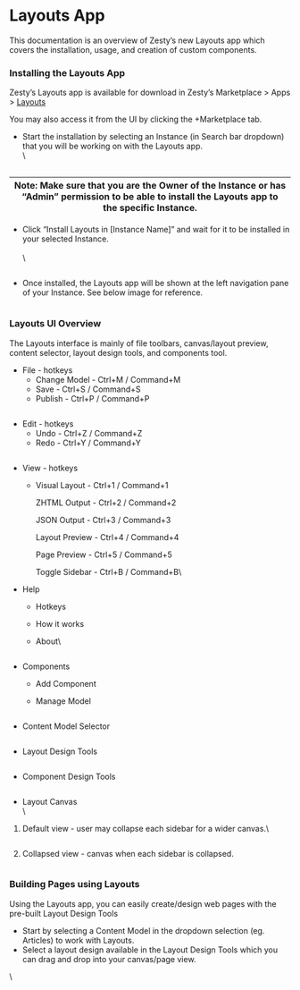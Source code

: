 # Layouts App

This documentation is an overview of Zesty’s new Layouts app which covers the installation, usage, and creation of custom components.

### Installing the Layouts App

Zesty’s Layouts app is available for download in Zesty’s Marketplace > Apps > [Layouts](https://www.zesty.io/marketplace/apps/page-layout-designer/)

You may also access it from the UI by clicking the +Marketplace tab.

*   Start the installation by selecting an Instance (in Search bar dropdown) that you will be working on with the Layouts app.\
    \


    <figure><img src="https://lh6.googleusercontent.com/5X2sasJp-Hstlnww2Psne0kDw6e6XN3mrBj3tYUKvgFUwUbb5HdnijD40a1iK_iAHkbSS1g4ttBIk2s5j-Kugdy02hN9dRApK2Pj6MgbwgHYln055zNbstC3pwEGo3rE0e5W4JU0ICXe2rjgtC6V8eicWmYO8tiKe5CsdbD6aD-Tz_dpesSBjz9qcVGjiQ" alt=""><figcaption></figcaption></figure>

| Note: Make sure that you are the Owner of the Instance or has “Admin” permission to be able to install the Layouts app to the specific Instance. |
| ------------------------------------------------------------------------------------------------------------------------------------------------ |

*   Click “Install Layouts in \[Instance Name]” and wait for it to be installed in your selected Instance.\
    \
    \


    <figure><img src="https://lh4.googleusercontent.com/Aex2ibZYJ10Ueccd0Z28Wdc8Z8Frh0pKz1rrCkVLi2AbGj_5hxI7YE-aXoWa7R_jEin5g-jeIkxthOJBzw_h_LSS_Z1NC1wjF6Luz6XEGk7eZL6Papz1-7gZlS5PlIfhu2jffRSO28a_dWxM7IZHiuse_mmRUROX1zYPbHfdRb3rk49qGfDt3CSe32spdg" alt=""><figcaption></figcaption></figure>
* Once installed, the Layouts app will be shown at the left navigation pane of your Instance. See below image for reference.

<figure><img src="https://lh4.googleusercontent.com/RsAwFYGZHU1UWnUK28vEKqQ5h79Cl3yE-fgoFB7zc6iXEhRGjtPQjFj4XDwTK2knX_8FItDLxm5TBezQDAGfmZCd0ZgMq7ll9d8lf-KwL7EBIRqY_LhO1FKpzZHGOGvxKJxk9SvQDDlKELviJzeoUy4hpRdloQlm-FbWow0Cfd3219p4F5cw6naX3bpJKQ" alt=""><figcaption></figcaption></figure>

### Layouts UI Overview

The Layouts interface is mainly of file toolbars, canvas/layout preview, content selector, layout design tools, and components tool.

* File - hotkeys
  * Change Model - Ctrl+M / Command+M
  * Save - Ctrl+S / Command+S
  * Publish - Ctrl+P / Command+P

<figure><img src="https://lh6.googleusercontent.com/PQveFlCxsp7LxoRota5_52hcnssBMgni1nnvFJSdSMLCGS4TXgduabHHWXw2azp48WNh36z_yQNprYs8AO2IJls5h7P4t0Pa_OlMSxVvODuqhc5Pbz1Mm-RhFyGoHIczGZOlpdZakqAfzcf5Mjp2U003SXzKF42ogiaCR41aMjzenNlPXXpxjAETEnBsQQ" alt=""><figcaption></figcaption></figure>

* Edit - hotkeys
  * Undo - Ctrl+Z / Command+Z
  * Redo - Ctrl+Y / Command+Y

<figure><img src="https://lh3.googleusercontent.com/vhTr2gw_rDK-zP3GEGahUzazj4z8frp-ozpnp9V7kHmQXbRRA2ICONB8vqtkOKU12suql-lbXaNKYjMNwgCvbcPnVW6Tl4LMeQr5ZMGfHACvGpidTmjHx0LYzKcbNBF3FqdQhpmNVfcOxL32R-1MxFH8d3vZ3rMsqurdX0dgDE5j9tmTozOX52PZbxnlnA" alt=""><figcaption></figcaption></figure>

* View - hotkeys
  *   Visual Layout - Ctrl+1 / Command+1

      ZHTML Output -  Ctrl+2 / Command+2

      JSON Output -  Ctrl+3 / Command+3

      Layout Preview - Ctrl+4 / Command+4

      Page Preview - Ctrl+5 / Command+5

      Toggle Sidebar - Ctrl+B / Command+B\

* Help
  * Hotkeys
  * How it works
  *   About\


      <figure><img src="https://lh6.googleusercontent.com/eW4oKnlN2ItPuKZc53iyg_YKr_rRg4R4ns83zG1pkQnjnd1KQ4o0eyKumrmiJd4HWD3pvw3gfaPodgmZI62KQ4kNMQ3usGAcPBJ_yhMZSh_O1GdSkffj9CqagXxA1xyp4E8J9rF_M3Nuetg5rByoyTzp3rB_qkiBtZuaN4TS0KevWeaC970w_5bGbS32Dg" alt=""><figcaption></figcaption></figure>



* Components
  * Add Component
  *   Manage Model&#x20;

      <figure><img src="https://lh6.googleusercontent.com/PcI9bd3VsLS9UQtqutRGR9fBc1iICba3CN9Ki1hymImloq4dfDK4bfg1s8EE1_2OyPm6ZK0vRoxAq1DYs8IOlXHYeXAloqBQrsVufhagz0qqUamZ8VqArxMdBjNhNpzs0HXRm2tia-3s5nyiOsryp3HbGG1l53dQY51I8MgdWNimdry58s2WMQV58WksfA" alt=""><figcaption></figcaption></figure>



* Content Model Selector

<figure><img src="https://lh3.googleusercontent.com/j8oS7BEqpLFSdG51biSMAyxIGIqy7d4miL13X5E29FQ3U7YE9QnNyQ5CTXTR2BD5eUQI-ZA8K19RIcc6yn4UwqQ_2t4pnRLEvGt3tTp5Fyy63OnWOQO9BZlFs38C2tvVVOE0NToZuzAvY3LvWX428GwrC5nGz5eBoy2nvc2BKGohVsUb4YhBpvG9qE_ycg" alt=""><figcaption></figcaption></figure>

* Layout Design Tools

<figure><img src="https://lh6.googleusercontent.com/lCbS7vq2RxM3yz0LFkfvBOuGG-ZIl8GHamReX4C6trdSNOLHePzFZZF345avU_5-hHbFYaDTfR36f57AL8gH0bWhJjC4fcLAirAvzI8QclBFW0FUkHFwkf7DjtvqniAWsOhfajBhHPmPFZhIGkCOqiBecc4x2ZEuxeHIcsKwFDrhE-XFDNBrSJv2CE0_mg" alt=""><figcaption></figcaption></figure>

*   Component Design Tools

    <figure><img src="https://lh6.googleusercontent.com/Js-V-WHSZRLiFFfdi3Y3UuLT6s5pXAZ0jncXl-Qn2UmUSHZfs0EX33WtStdpNnTm3Ad1Y_oTxnTKv9J3vOKDi5N_eoDCnCoQHcp7voOgIr_xTfTI0a4iqWKUtUElmHE2_FXJasulcJLns25y1E92Okw3g_pwwuIM11ZeJehnNsxCHq1DXvq-ujGv2aFXaw" alt=""><figcaption></figcaption></figure>
* Layout Canvas\
  \


1.  Default view - user may collapse each sidebar for a wider canvas.\


    <figure><img src="https://lh4.googleusercontent.com/SoKSRZdsPoG92bC4_zPQ-TgkfXUfOX1uVUh5ketDuTePjnnaHk-4X2_wPBHvkfaCX3kZUf3J-Lus6MYuCxwzPKsPo8kOsU8sX_I3UFLvebjfN8rQKRcLihMNoIYpq7OmAiOCycIkjDg9qV7ifKcW1fEEcYkcZFcOGNjqCtNnkwpxpdW4rJiEl8pXs-xmOA" alt=""><figcaption></figcaption></figure>



1. Collapsed view - canvas when each sidebar is collapsed.



<figure><img src="https://lh4.googleusercontent.com/-CPiqEXcY2Pu8a0DcHKw2LsAGxmD8OryZ6my4aJfXgCjzAyMqDYvzbhMcuiQ3uFJpQfzyO5J8qprz1sal7DjdYKFQQ41Il_UKcKzDIjD-1pVf7c_Y3VLlZODYF-yQnNq_2SpMQ83eyM5Q-PMPTjXKBYMMbbt51bJGH9guE-Vm1Kytd7Uf6JDv1OLG-GiBQ" alt=""><figcaption></figcaption></figure>

### Building Pages using Layouts

Using the Layouts app, you can easily create/design web pages with the pre-built Layout Design Tools&#x20;

* Start by selecting a Content Model in the dropdown selection (eg. Articles) to work with Layouts.
* Select a layout design available in the Layout Design Tools which you can drag and drop into your canvas/page view.

\

